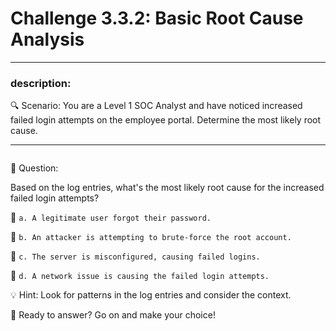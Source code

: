 # **Challenge 3.3.2: Basic Root Cause Analysis**

---

### **description:**

🔍 Scenario: You are a Level 1 SOC Analyst and have noticed increased failed login attempts on the employee portal. Determine the most likely root cause.

---
```plaintext

```
🤔 Question:

Based on the log entries, what's the most likely root cause for the increased failed login attempts?

🔘 ```a. A legitimate user forgot their password.```

🔘 ```b. An attacker is attempting to brute-force the root account.```

🔘 ```c. The server is misconfigured, causing failed logins.```

🔘 ```d. A network issue is causing the failed login attempts.```

💡 Hint: Look for patterns in the log entries and consider the context.

🚀 Ready to answer? Go on and make your choice!